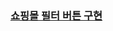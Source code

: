 [<h3>쇼핑몰 필터 버튼 구현</h3>](https://337yj.github.io/practice-mini/JavaScript-practice/%EC%87%BC%ED%95%91%EB%AA%B0%20%ED%95%84%ED%84%B0%EB%B2%84%ED%8A%BC/)
